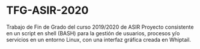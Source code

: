 # TFG-ASIR-2020
Trabajo de Fin de Grado del curso 2019/2020 de ASIR
Proyecto consistente en un script en shell (BASH) para la gestión de usuarios, procesos y/o servicios en un entorno Linux, con una interfaz gráfica creada en Whiptail.
